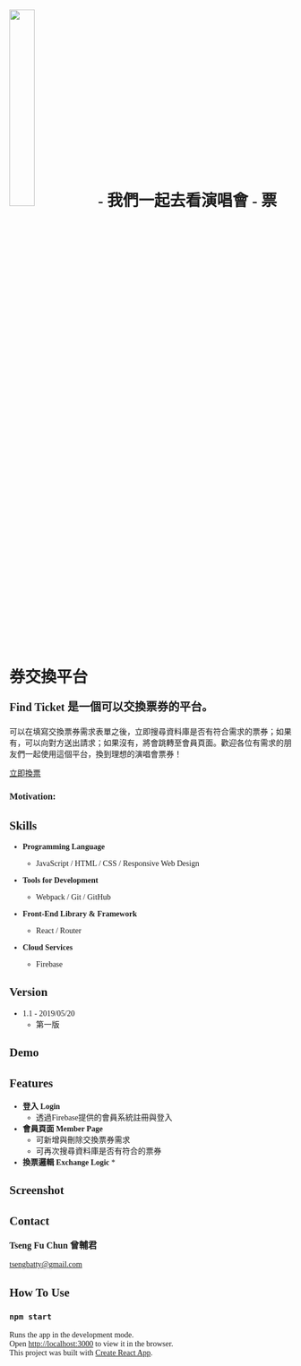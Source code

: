 <div style="font-family:'微軟正黑體' !important;">
<h1 style="font-weight:bold;"><img src="https://i.imgur.com/qbiOiQR.png" width="30%" height="auto" style="margin:0 auto;" > - 我們一起去看演唱會 - 票券交換平台</h1>
<p style="font-size:20px; font-weight:bold;">Find Ticket 是一個可以交換票券的平台。</p>
<p>可以在填寫交換票券需求表單之後，立即搜尋資料庫是否有符合需求的票券；如果有，可以向對方送出請求；如果沒有，將會跳轉至會員頁面。歡迎各位有需求的朋友們一起使用這個平台，換到理想的演唱會票券！</p>
<a href="https://tsengtofu.github.io/FanProject/index.html#/entry" target="_blank">立即換票</a>




### Motivation:
<!-- The reason why I did this project is that when I was working in Japan, many Japanese people asked me lots of questions
about Taiwan, especially food.  However, every time when I search the photos in order to show them how tasty the Taiwanese
food are, I found that most of photos looks not good and also lack of appropriate introduction.  Moreover, I keep thinking
that we have so many fantastic food in Taiwan but why people in the world only know sushi and kimchi.
Therefore, I decided to make a site which looks like the encyclopedia of Taiwanese food. -->



## **Skills**
* **Programming Language**
    * JavaScript / HTML / CSS / Responsive Web Design

* **Tools for Development**
    * Webpack / Git / GitHub

* **Front-End Library & Framework**
    * React / Router

* **Cloud Services**
    * Firebase

## **Version**
* 1.1 - 2019/05/20
    * 第一版 

## **Demo**
<!-- 這邊要放 -->



## **Features**
* **登入 Login**
    * 透過Firebase提供的會員系統註冊與登入
* **會員頁面 Member Page**
    * 可新增與刪除交換票券需求
    * 可再次搜尋資料庫是否有符合的票券
* **換票邏輯 Exchange Logic**
    * 
    <!-- 這邊要放一張圖 -->



## **Screenshot**
<!-- ![圖片描述]()
![圖片描述]()
![圖片描述]() -->

## **Contact**
<p style="font-size:16px; font-weight:bold;">Tseng Fu Chun 曾輔君</p>
<a href="mailto:tsengbatty@gmail.com">tsengbatty@gmail.com</a>


## **How To Use**
### `npm start`
Runs the app in the development mode.<br>
Open [http://localhost:3000](http://localhost:3000) to view it in the browser.<br>
This project was built with [Create React App](https://github.com/facebook/create-react-app).
</div>